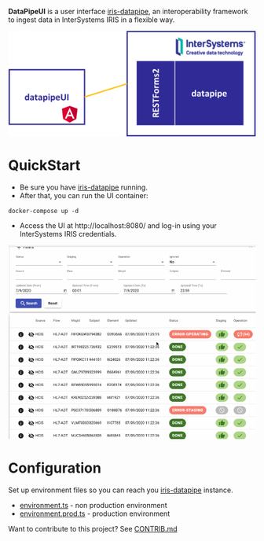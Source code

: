 **DataPipeUI** is a user interface [iris-datapipe](https://github.com/intersystems-ib/iris-datapipe), an interoperability framework to ingest data in InterSystems IRIS in a flexible way.

<img src="img/iris-datapipeUI-arch.png" width="600" />

# QuickStart
* Be sure you have [iris-datapipe](https://github.com/intersystems-ib/iris-datapipe) running.
* After that, you can run the UI container:
```
docker-compose up -d
```
* Access the UI at http://localhost:8080/ and log-in using your InterSystems IRIS credentials.

<img src="img/iris-datapipeUI.gif">

# Configuration
Set up environment files so you can reach you [iris-datapipe](https://github.com/intersystems-ib/iris-datapipe) instance.
* [environment.ts](./src/environments/environment.ts) - non production environment
* [environment.prod.ts](./src/environments/environment.ts) - production environment

Want to contribute to this project? See [CONTRIB.md](./CONTRIB.md)
